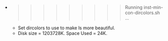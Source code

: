 * >>>>>>>>> Running inst-min-con-dircolors.sh ...
  * Set dircolors to use  to make ls more beautiful.
  * Disk size = 1203728K. Space Used = 24K.
